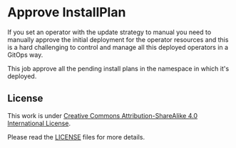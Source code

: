 # Approve InstallPlan

If you set an operator with the update strategy to manual you need to manually approve the initial deployment for the operator resources and this is a hard challenging to control and manage all this deployed operators in a GitOps way.

This job approve all the pending install plans in the namespace in which it's deployed.

## License

This work is under [Creative Commons Attribution-ShareAlike 4.0 International License](http://creativecommons.org/licenses/by-sa/4.0/).

Please read the [LICENSE](LICENSE) files for more details.
